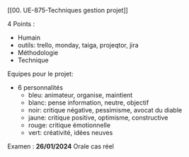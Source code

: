 [[00. UE-875-Techniques gestion projet]]

4 Points :
- Humain
- outils: trello, monday, taiga, projeqtor, jira
- Méthodologie
- Technique

Equipes pour le projet:
- 6 personnalités
	- bleu: animateur, organise, maintient
	- blanc: pense information, neutre, objectif
	- noir: critique négative, pessimisme, avocat du diable
	- jaune: critique positive, optimisme, constructive
	- rouge: critique émotionnelle
	- vert: créativité, idées neuves
	
Examen : **26/01/2024** Orale cas réel
